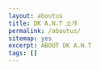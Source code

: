 ```yaml
---
layout: aboutus
title: DK A.N.T 소개
permalink: /aboutus/
sitemap: yes
excerpt: ABOUT DK A.N.T
tags: []
---
```


